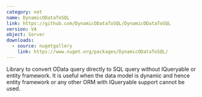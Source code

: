 ```yaml
---
category: net
name: DynamicODataToSQL
link: https://github.com/DynamicODataToSQL/DynamicODataToSQL
version: V4
object: Server
downloads:
  - source: nugetgallery
    link: https://www.nuget.org/packages/DynamicODataToSQL/
---
```

Library to convert OData query directly to SQL query without IQueryable or entity framework. It is useful when the data model is dynamic and hence entity framework or any other ORM with IQueryable support cannot be used.
